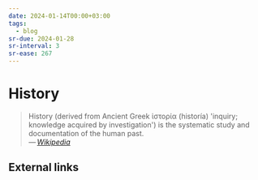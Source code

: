 ```yaml
---
date: 2024-01-14T00:00+03:00
tags:
  - blog
sr-due: 2024-01-28
sr-interval: 3
sr-ease: 267
---
```


# History

> History (derived from Ancient Greek ἱστορία (historía) 'inquiry; knowledge
> acquired by investigation') is the systematic study and documentation of the
> human past.\
> — <cite>[Wikipedia](https://en.wikipedia.org/wiki/History)</cite>

## External links
